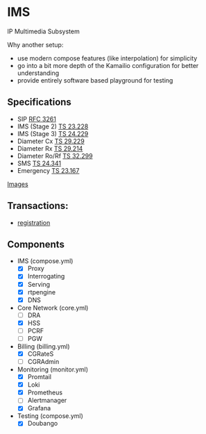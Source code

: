 # IMS
IP Multimedia Subsystem

Why another setup:
- use modern compose features (like interpolation) for simplicity
- go into a bit more depth of the Kamailio configuration for better understanding
- provide entirely software based playground for testing

## Specifications
- SIP [RFC 3261](https://www.rfc-editor.org/rfc/rfc3261.html)
- IMS (Stage 2) [TS 23.228](https://www.etsi.org/deliver/etsi_ts/123200_123299/123228/18.07.00_60/ts_123228v180700p.pdf)
- IMS (Stage 3) [TS 24.229](https://www.etsi.org/deliver/etsi_ts/124200_124299/124229/18.06.00_60/ts_124229v180600p.pdf)
- Diameter Cx [TS 29.229](https://www.etsi.org/deliver/etsi_ts/129200_129299/129229/18.01.00_60/ts_129229v180100p.pdf)
- Diameter Rx [TS 29.214](https://www.etsi.org/deliver/etsi_ts/129200_129299/129214/18.03.00_60/ts_129214v180300p.pdf)
- Diameter Ro/Rf [TS 32.299](https://www.etsi.org/deliver/etsi_ts/132200_132299/132299/18.00.00_60/ts_132299v180000p.pdf)
- SMS [TS 24.341](https://www.etsi.org/deliver/etsi_ts/124300_124399/124341/18.00.00_60/ts_124341v180000p.pdf)
- Emergency [TS 23.167](https://www.etsi.org/deliver/etsi_ts/123100_123199/123167/18.02.00_60/ts_123167v180200p.pdf)


[Images](doc/images.md)

## Transactions:
- [registration](doc/registration.md)

## Components
- IMS (compose.yml)
    - [x] Proxy
    - [x] Interrogating
    - [x] Serving
    - [x] rtpengine
    - [x] DNS
- Core Network (core.yml)
    - [ ] DRA
    - [x] HSS
    - [ ] PCRF
    - [ ] PGW
- Billing (billing.yml)
    - [x] CGRateS
    - [ ] CGRAdmin
- Monitoring (monitor.yml)
    - [x] Promtail
    - [x] Loki
    - [x] Prometheus
    - [ ] Alertmanager
    - [x] Grafana
- Testing (compose.yml)
    - [x] Doubango
